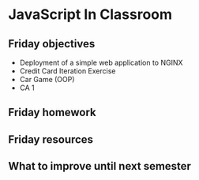 # JavaScript In Classroom

## Friday objectives

- Deployment of a simple web application to NGINX
- Credit Card Iteration Exercise
- Car Game (OOP)
- CA 1

## Friday homework

## Friday resources

## What to improve until next semester
